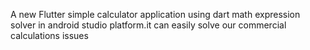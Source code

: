 A new Flutter simple calculator application using dart math expression solver in android studio platform.it can easily solve our commercial calculations issues

